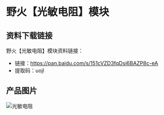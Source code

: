 # 野火【光敏电阻】模块

## 资料下载链接
野火【光敏电阻】模块资料链接：
* 链接：https://pan.baidu.com/s/151cVZD3fqDsi6BAZP8c-eA 
* 提取码：uojl 

## 产品图片
![光敏电阻](https://raw.githubusercontent.com/wiki/Embdefire/products/images/模块产品/传感器/光敏电阻.jpg)
